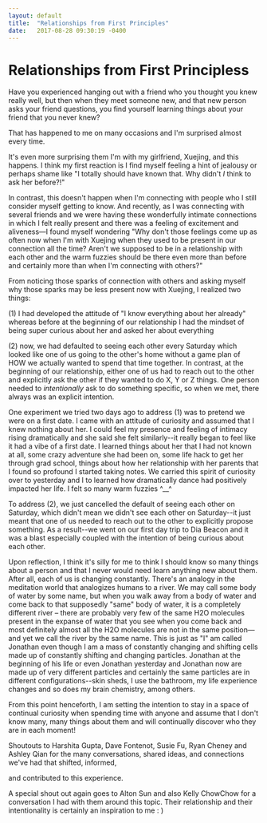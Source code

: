 ```yaml
---
layout: default
title:  "Relationships from First Principles"
date:   2017-08-28 09:30:19 -0400
---
```


# Relationships from First Principless

Have you experienced hanging out with a friend who you thought you knew really well, but then when they meet someone new, and that new person asks your friend questions, you find yourself learning things about your friend that you never knew?

That has happened to me on many occasions and I'm surprised almost every time.

It's even more surprising them I'm with my girlfriend, Xuejing, and this happens. I think my first reaction is I find myself feeling a hint of jealousy or perhaps shame like "I totally should have known that. Why didn't *I* think to ask her before?!"

In contrast, this doesn't happen when I'm connecting with people who I still consider myself getting to know. And recently, as I was connecting with several friends and we were having these wonderfully intimate connections in which I felt really present and there was a feeling of excitement and aliveness—I found myself wondering "Why don't those feelings come up as often now when I'm with Xuejing when they used to be present in our connection all the time? Aren't we supposed to be in a relationship with each other and the warm fuzzies should be there even more than before and certainly more than when I'm connecting with others?"

From noticing those sparks of connection with others and asking myself why those sparks may be less present now with Xuejing, I realized two things:

(1) I had developed the attitude of "I know everything about her already" whereas before at the beginning of our relationship I had the mindset of being super curious about her and asked her about everything

(2) now, we had defaulted to seeing each other every Saturday which looked like one of us going to the other's home without a game plan of HOW we actually wanted to spend that time together. In contrast, at the beginning of our relationship, either one of us had to reach out to the other and explicitly ask the other if they wanted to do X, Y or Z things. One person needed to *intentionally* ask to do something specific, so when we met, there always was an explicit intention.

One experiment we tried two days ago to address (1) was to pretend we were on a first date. I came with an attitude of curiosity and assumed that I knew nothing about her. I could feel my presence and feeling of intimacy rising dramatically and she said she felt similarly--it really began to feel like it had a vibe of a first date. I learned things about her that I had not known at all, some crazy adventure she had been on, some life hack to get her through grad school, things about how her relationship with her parents that I found so profound I started taking notes. We carried this spirit of curiosity over to yesterday and I to learned how dramatically dance had positively impacted her life. I felt so many warm fuzzies ^__^

To address (2), we just cancelled the default of seeing each other on Saturday, which didn't mean we didn't see each other on Saturday--it just meant that one of us needed to reach out to the other to explicitly propose something. As a result--we went on our first day trip to Dia Beacon and it was a blast especially coupled with the intention of being curious about each other.

Upon reflection, I think it's silly for me to think I should know so many things about a person and that I never would need learn anything new about them. After all, each of us is changing constantly. There's an analogy in the meditation world that analogizes humans to a river. We may call some body of water by some name, but when you walk away from a body of water and come back to that supposedly "same" body of water, it is a completely different river – there are probably very few of the same H2O molecules present in the expanse of water that you see when you come back and most definitely almost all the H2O molecules are not in the same position—and yet we call the river by the same name. This is just as "I" am called Jonathan even though I am a mass of constantly changing and shifting cells made up of constantly shifting and changing particles. Jonathan at the beginning of his life or even Jonathan yesterday and Jonathan now are made up of very different particles and certainly the same particles are in different configurations--skin sheds, I use the bathroom, my life experience changes and so does my brain chemistry, among others.

From this point henceforth, I am setting the intention to stay in a space of continual curiosity when spending time with anyone and assume that I don't know many, many things about them and will continually discover who they are in each moment!

Shoutouts to Harshita Gupta, Dave Fontenot, Susie Fu, Ryan Cheney and Ashley Qian for the many conversations, shared ideas, and connections we've had that shifted, informed,

and contributed to this experience.

A special shout out again goes to Alton Sun and also Kelly ChowChow for a conversation I had with them around this topic. Their relationship and their intentionality is certainly an inspiration to me : )

